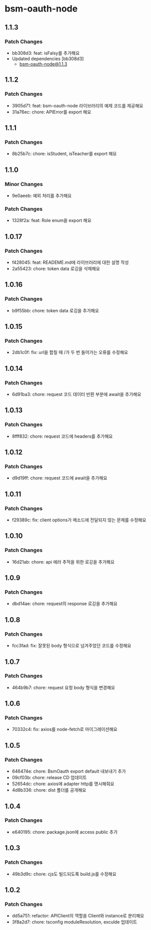 # bsm-oauth-node

## 1.1.3

### Patch Changes

- bb308d3: feat: isFalsy를 추가해요
- Updated dependencies [bb308d3]
  - bsm-oauth-node@1.1.3

## 1.1.2

### Patch Changes

- 3905d71: feat: bsm-oauth-node 라이브러리의 예제 코드를 제공해요
- 31a76ec: chore: APIError를 export 해요

## 1.1.1

### Patch Changes

- 8b25b7c: chore: isStudent, isTeacher를 export 해요

## 1.1.0

### Minor Changes

- 9e0aeeb: 예외 처리를 추가해요

### Patch Changes

- 1328f2a: feat: Role enum을 export 해요

## 1.0.17

### Patch Changes

- f428045: feat: READEME.md에 라이브러리에 대한 설명 작성
- 2a55423: chore: token data 로깅을 삭제해요

## 1.0.16

### Patch Changes

- b9f55bb: chore: token data 로깅을 추가해요

## 1.0.15

### Patch Changes

- 2db1c0f: fix: url을 합칠 때 /가 두 번 들어가는 오류를 수정해요

## 1.0.14

### Patch Changes

- 6d91ba3: chore: request 코드 데이터 반환 부분에 await을 추가해요

## 1.0.13

### Patch Changes

- 8fff832: chore: request 코드에 headers를 추가해요

## 1.0.12

### Patch Changes

- d9d19ff: chore: request 코드에 await을 추가해요

## 1.0.11

### Patch Changes

- f29389c: fix: client options가 메소드에 전달되지 않는 문제를 수정해요

## 1.0.10

### Patch Changes

- 16d21ab: chore: api 에러 추적을 위한 로깅을 추가해요

## 1.0.9

### Patch Changes

- dbd14ae: chore: request의 response 로깅을 추가해요

## 1.0.8

### Patch Changes

- fcc3fad: fix: 잘못된 body 형식으로 넘겨주었던 코드를 수정해요

## 1.0.7

### Patch Changes

- 464b9b7: chore: request 요청 body 형식을 변경해요

## 1.0.6

### Patch Changes

- 70332c4: fix: axios를 node-fetch로 마이그레이션해요

## 1.0.5

### Patch Changes

- 646474e: chore: BsmOauth export default 내보내기 추가
- 09cf03b: chore: release CD 업데이트
- 52654dc: chore: axios에 adapter http를 명시해줘요
- 4d8b336: chore: dist 폴더를 공개해요

## 1.0.4

### Patch Changes

- e640195: chore: package.json에 access public 추가

## 1.0.3

### Patch Changes

- 49b3d9c: chore: cjs도 빌드되도록 build.js를 수정해요

## 1.0.2

### Patch Changes

- dd5a751: refactor: APIClient의 역할을 Client와 instance로 분리해요
- 3f8a2d7: chore: tsconfig moduleResolution, exculde 업데이트
